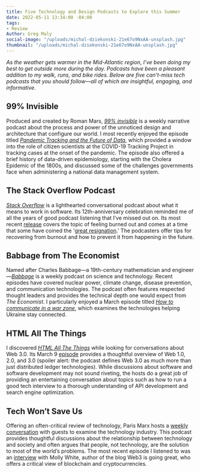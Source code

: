 ```yaml
---
title: Five Technology and Design Podcasts to Explore this Summer
date: 2022-05-11 13:34:00 -04:00
tags:
- Review
Author: Greg Maly
social-image: "/uploads/michal-dziekonski-21e67o9NxAA-unsplash.jpg"
thumbnail: "/uploads/michal-dziekonski-21e67o9NxAA-unsplash.jpg"
---
```


*As the weather gets warmer in the Mid-Atlantic region, I’ve been doing my best to get outside more during the day. Podcasts have been a pleasant addition to my walk, runs, and bike rides. Below are five can’t-miss tech podcasts that you should follow—all of which are insightful, engaging, and informative.*
 
<!--more-->

## 99% Invisible
Produced and created by Roman Mars, [*99% invisible*]((https://99percentinvisible.org/)) is a weekly narrative podcast about the process and power of the unnoticed design and architecture that configure our world. I most recently enjoyed the episode titled [*Pandemic Tracking and the Future of Data*](https://99percentinvisible.org/episode/pandemic-tracking-and-the-future-of-data/), which provided a window into the role of citizen scientists at the COVID-19 Tracking Project in tracking cases at the onset of the pandemic. The episode also offered a brief history of data-driven epidemiology, starting with the Cholera Epidemic of the 1800s, and discussed some of the challenges governments face when administering a national data management system.  

## The Stack Overflow Podcast
*[Stack Overflow](https://stackoverflow.blog/podcast/)* is a lighthearted conversational podcast about what it means to work in software. Its 12th-anniversary celebration reminded me of all the years of good podcast listening that I’ve missed out on. Its most recent [release](https://stackoverflow.blog/2022/05/10/feeling-burned-out-youre-not-the-only-one-ep-440/) covers the topic of feeling burned out and comes at a time that some have coined the '[great resignation](https://en.wikipedia.org/wiki/Great_Resignation).' The podcasters offer tips for recovering from burnout and how to prevent it from happening in the future.

## Babbage from The Economist
Named after Charles Babbage—a 19th-century mathematician and engineer—[*Babbage*](https://www.economist.com/babbage) is a weekly podcast on science and technology. Recent episodes have covered nuclear power, climate change, disease prevention, and communication technologies. The podcast often features respected thought leaders and provides the technical depth one would expect from *The Economist*. I particularly enjoyed a March episode titled [*How to communicate in a war zone*](https://soundcloud.com/theeconomist/babbage-how-to-communicate-in), which examines the technologies helping Ukraine stay connected.

## HTML All The Things
I discovered [*HTML All The Things*](https://www.htmlallthethings.com/podcast) while looking for conversations about Web 3.0. Its March 9 [episode](https://www.htmlallthethings.com/podcasts/what-is-web1-web2-and-web3) provides a thoughtful overview of Web 1.0, 2.0, and 3.0 (spoiler alert: the podcast defines Web 3.0 as much more than just distributed ledger technologies). While discussions about software and software development may not sound riveting, the hosts do a great job of providing an entertaining conversation about topics such as how to run a good tech interview to a thorough understanding of API development and search engine optimization.

## Tech Won’t Save Us
Offering an often-critical review of technology, Paris Marx hosts a [weekly conversation](https://www.techwontsave.us/about) with guests to examine the technology industry. This podcast provides thoughtful discussions about the relationship between technology and society and often argues that people, not technology, are the solution to most of the world’s problems. The most recent episode I listened to was an [interview](https://techwontsave.us/episode/108_web3_is_not_going_great_w_molly_white) with Molly White, author of the blog Web3 is going great, who offers a critical view of blockchain and cryptocurrencies.